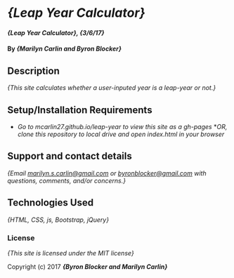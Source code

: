 # _{Leap Year Calculator}_

#### _{Leap Year Calculator}, {3/6/17}_

#### By _**{Marilyn Carlin and Byron Blocker}**_

## Description

_{This site calculates whether a user-inputed year is a leap-year or not.}_

## Setup/Installation Requirements

* _Go to mcarlin27.github.io/leap-year to view this site as a gh-pages_
*_OR, clone this repository to local drive and open index.html in your browser_

## Support and contact details

_{Email marilyn.s.carlin@gmail.com or byronblocker@gmail.com with questions, comments, and/or concerns.}_

## Technologies Used

_{HTML, CSS, js, Bootstrap, jQuery}_

### License

*{This site is licensed under the MIT license}*

Copyright (c) 2017 **_{Byron Blocker and Marilyn Carlin}_**
